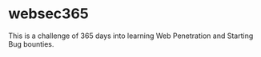 # websec365
This is a challenge of 365 days into learning Web Penetration and Starting Bug bounties.
